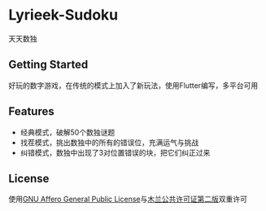 # Lyrieek-Sudoku

天天数独

## Getting Started

好玩的数字游戏，在传统的模式上加入了新玩法，使用Flutter编写，多平台可用

## Features

- 经典模式，破解50个数独谜题
- 找茬模式，挑出数独中的所有的错误位，充满运气与挑战
- 纠错模式，数独中出现了3对位置错误的块，把它们纠正过来

## License

使用[GNU Affero General Public License](https://www.gnu.org/licenses/agpl-3.0.en.html)与[木兰公共许可证第二版](http://license.coscl.org.cn/MulanPubL-2.0)双重许可
